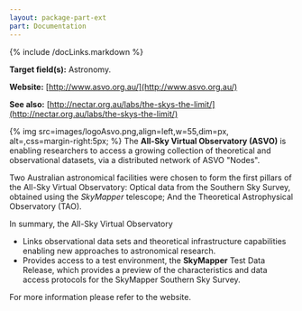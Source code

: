 ```yaml
---
layout: package-part-ext
part: Documentation
---
```

{% include /docLinks.markdown %}

**Target field(s):** Astronomy.

**Website:** [http://www.asvo.org.au/](http://www.asvo.org.au/)

**See also:** [http://nectar.org.au/labs/the-skys-the-limit/](http://nectar.org.au/labs/the-skys-the-limit/)

{% img src=images/logoAsvo.png,align=left,w=55,dim=px, alt=,css=margin-right:5px; %}
The **All-Sky Virtual Observatory (ASVO)** is enabling researchers to access a growing collection of theoretical and observational datasets, via a distributed network of ASVO "Nodes". 

Two Australian astronomical facilities were chosen to form the first pillars of the All-Sky Virtual Observatory: Optical data from the Southern Sky Survey, obtained using the *SkyMapper* telescope; And the Theoretical Astrophysical Observatory (TAO).

In summary, the All-Sky Virtual Observatory

* Links observational data sets and theoretical infrastructure capabilities enabling new approaches to astronomical research.
* Provides access to a test environment, the **SkyMapper** Test Data Release, which provides a preview of the characteristics and data access protocols for the SkyMapper Southern Sky Survey.


For more information please refer to the website.
